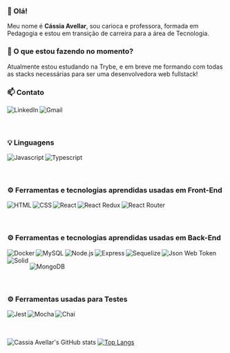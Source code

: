 ### 👋 Olá!

Meu nome é **Cássia Avellar**, sou carioca e professora, formada em Pedagogia e estou em transição de carreira para a área de Tecnologia.

### 📌 O que estou fazendo no momento?
Atualmente estou estudando na Trybe, e em breve me formando com todas as stacks necessárias para ser uma desenvolvedora web fullstack!


### 📫 Contato

<a href="www.linkedin.com/in/cassia-avellar"><img align=left alt="LinkedIn" src="https://img.shields.io/badge/LinkedIn-0077B5?style=for-the-badge&logo=linkedin&logoColor=white" /></a>

<a href="mailto:c.m.avellar@gmail.com"><img align=left alt="Gmail" src="https://img.shields.io/badge/Gmail-D14836?style=for-the-badge&logo=gmail&logoColor=white" /></a>

<br/>
<br/>
<br/>

### 💡 Linguagens

<a href="https://www.javascript.com/"><img align=left alt="Javascript" src="https://img.shields.io/badge/JavaScript-323330?style=for-the-badge&logo=javascript&logoColor=F7DF1E"
 /><a>
 
<a href="https://www.typescriptlang.org/"><img align=left alt="Typescript" src="https://img.shields.io/badge/TypeScript-007ACC?style=for-the-badge&logo=typescript&logoColor=white"
 /><a> 
    
<br/>   
<br/>
<br/>
  
### ⚙️ Ferramentas e tecnologias aprendidas usadas em Front-End
 
<a href="https://developer.mozilla.org/pt-BR/docs/Web/HTML"><img align=left alt="HTML" src="https://img.shields.io/badge/HTML5-E34F26?style=for-the-badge&logo=html5&logoColor=white"
/><a>
 
<a href="https://developer.mozilla.org/en-US/docs/Web/CSS"><img align=left alt="CSS" src="https://img.shields.io/badge/CSS3-1572B6?style=for-the-badge&logo=css3&logoColor=white"
/><a>

<a href="https://pt-br.reactjs.org/"><img align=left alt="React" src="https://img.shields.io/badge/React-20232A?style=for-the-badge&logo=react&logoColor=61DAFB"
/><a>
 
<a href="https://redux.js.org/"><img align=left alt="React Redux" src="https://img.shields.io/badge/Redux-593D88?style=for-the-badge&logo=redux&logoColor=white"
/><a>
  
<a href="https://reactrouter.com/en/main/"><img align=left alt="React Router" src="https://img.shields.io/badge/React_Router-CA4245?style=for-the-badge&logo=react-router&logoColor=white"
/><a>
 
<br/>
<br/>
<br/>
 
### ⚙️ Ferramentas e tecnologias aprendidas usadas em Back-End
 
<a href="https://docs.docker.com/"><img align=left alt="Docker" src="https://img.shields.io/badge/Docker-2CA5E0?style=for-the-badge&logo=docker&logoColor=white"
/><a>
 
<a href="https://dev.mysql.com/doc/"><img align=left alt="MySQL" src="https://img.shields.io/badge/MySQL-005C84?style=for-the-badge&logo=mysql&logoColor=white"
/><a>
 
<a href="https://nodejs.org/en/docs/"><img align=left alt="Node.js" src="https://img.shields.io/badge/Node.js-339933?style=for-the-badge&logo=nodedotjs&logoColor=white"
/><a>

<a href="https://expressjs.com/"><img align=left alt="Express" src="https://img.shields.io/badge/Express.js-000000?style=for-the-badge&logo=express&logoColor=white"
/><a>

<a href="https://sequelize.org/"><img align=left alt="Sequelize" src="https://img.shields.io/badge/Sequelize-52B0E7?style=for-the-badge&logo=Sequelize&logoColor=white"
/><a>
  
<a href="https://jwt.io/"><img align=left alt="Json Web Token" src="https://img.shields.io/badge/JWT-000000?style=for-the-badge&logo=JSON%20web%20tokens&logoColor=white"
/><a>
   
<a href="https://en.wikipedia.org/wiki/SOLID"><img align=left alt="Solid" src="https://img.shields.io/badge/Solid%20JS-2C4F7C?style=for-the-badge&logo=solid&logoColor=white"
/><a>
<br/>
    
<a href="https://www.mongodb.com/docs/atlas/"><img align=left alt="MongoDB" src="https://img.shields.io/badge/MongoDB-4EA94B?style=for-the-badge&logo=mongodb&logoColor=white"
/><a>
 
<br/>
<br/>
<br/>
 
### ⚙️ Ferramentas usadas para Testes
 
<a href="https://jestjs.io/pt-BR/"><img align=left alt="Jest" src="https://img.shields.io/badge/chai-A30701?style=for-the-badge&logo=chai&logoColor=white"
/><a>
 
<a href="https://mochajs.org/"><img align=left alt="Mocha" src="https://img.shields.io/badge/Mocha-8D6748?style=for-the-badge&logo=Mocha&logoColor=white"
/><a>
 
<a href="https://www.chaijs.com/"><img align=left alt="Chai" src="https://img.shields.io/badge/Jest-C21325?style=for-the-badge&logo=jest&logoColor=white"
/><a>
 
<br/>
<br/>
<br/>
  
![Cassia Avellar's GitHub stats](https://github-readme-stats.vercel.app/api?username=cmavellar&show_icons=true&theme=transparent&count_private=true)
[![Top Langs](https://github-readme-stats.vercel.app/api/top-langs/?username=cmavellar&layout=compact)](https://github.com/cmavellar/github-readme-stats)



